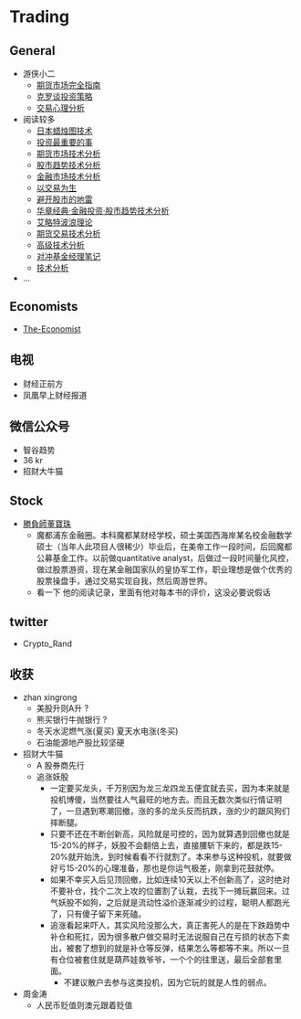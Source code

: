 # Trading

## General
+ 游侠小二
    * [期货市场完全指南](https://book.douban.com/subject/27604426/)
    * [克罗谈投资策略](https://book.douban.com/subject/1160483/)
    * [交易心理分析](https://book.douban.com/subject/5976544/)
+ 阅读较多
    * [日本蜡烛图技术](https://book.douban.com/subject/1087737/)
    * [投资最重要的事](https://book.douban.com/subject/10799082/)
    * [期货市场技术分析](https://book.douban.com/subject/1089991/)
    * [股市趋势技术分析](https://book.douban.com/subject/1161117/)
    * [金融市场技术分析](https://book.douban.com/subject/4906492/)
    * [以交易为生](https://book.douban.com/subject/4772962/)
    * [避开股市的地雷](https://book.douban.com/subject/11614505/)
    * [华章经典·金融投资·股市趋势技术分析](https://book.douban.com/subject/3078952/)
    * [艾略特波浪理论](https://book.douban.com/subject/5171466/)
    * [期货交易技术分析](https://book.douban.com/subject/1043145/)
    * [高级技术分析](https://book.douban.com/subject/2220884/)
    * [对冲基金经理笔记](https://book.douban.com/subject/6863129/)
    * [技术分析](https://book.douban.com/subject/1082999/)
+ ...

## Economists
+ [The-Economist](https://github.com/nailperry-zd/The-Economist)

## 电视
+ 财经正前方
+ 凤凰早上财经报道

## 微信公众号
+ 智谷趋势
+ 36 kr
+ 招财大牛猫

## Stock
+ [勝負師董寶珠](https://www.douban.com/people/william-choi/)
    * 魔都浦东金融圈。本科魔都某财经学校，硕士美国西海岸某名校金融数学硕士（当年人此项目人很稀少）毕业后，在美帝工作一段时间，后回魔都公募基金工作。以前做quantitative analyst，后做过一段时间量化风控，做过股票游资，现在某金融国家队的皇协军工作，职业理想是做个优秀的股票操盘手，通过交易实现自我，然后周游世界。
    * 看一下 他的阅读记录，里面有他对每本书的评价，这没必要说假话

## twitter
+ Crypto_Rand


## 收获
+ zhan xingrong
    * 美股升则A升 ?
    * 熊买银行牛抛银行 ?
    * 冬天水泥燃气涨(夏买) 夏天水电涨(冬买)
    * 石油能源地产股比较坚硬
+ 招财大牛猫
    * A 股券商先行
    * 追涨妖股
        - 一定要买龙头，千万别因为龙三龙四龙五便宜就去买，因为本来就是投机博傻，当然要往人气最旺的地方去。而且无数次类似行情证明了，一旦遇到寒潮回撤，涨的多的龙头反而抗跌，涨的少的跟风狗们摔断腿。
        - 只要不还在不断创新高，风险就是可控的，因为就算遇到回撤也就是15-20%的样子，妖股不会翻倍上去，直接腰斩下来的，都是跌15-20%就开始洗，到时候看看不行就割了。本来参与这种投机，就要做好亏15-20%的心理准备，那也是你运气极差，刚拿到花鼓就停。
        - 如果不幸买入后见顶回撤，比如连续10天以上不创新高了，这时绝对不要补仓，找个二次上攻的位置割了认栽，去找下一摊玩赢回来。过气妖股不如狗，之后就是流动性溢价逐渐减少的过程，聪明人都跑光了，只有傻子留下来死磕。
        - 追涨看起来吓人，其实风险没那么大，真正害死人的是在下跌趋势中补仓和死扛，因为很多散户做交易时无法说服自己在亏损的状态下卖出，被套了想到的就是补仓等反弹，结果怎么等都等不来。所以一旦有仓位被套住就是葫芦娃救爷爷，一个个的往里送，最后全部套里面。
            + 不建议散户去参与这类投机，因为它玩的就是人性的弱点。
+ 周金涛
    * 人民币贬值则澳元跟着贬值
